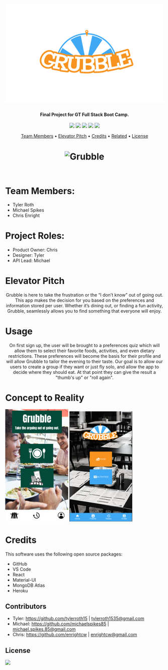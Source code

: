 <h1 align=center>
<br>
  <img src="./client/src/assets/images/Grubble-Logo.png" alt="Grubble" width="800"></img>
  <br>

</h1>

<h4 align="center">Final Project for GT Full Stack Boot Camp.</h4>

<p align="center">
  <a href= "https://github.com/enrightcw/project3/projects/1"><img src= "https://img.shields.io/github/issues/enrightcw/project3"></a>
  <a href="https://github.com/enrightcw/project3/stargazers"><img src="https://img.shields.io/github/stars/enrightcw/project3.svg?style=plasticr"/></a>
  <a href="https://github.com/enrightcw/project3/commits/master"><img src="https://img.shields.io/github/last-commit/enrightcw/project3.svg?style=plasticr"/></a>
  <a href="https://github.com/enrightcw/project3/commits/master"><img src="https://img.shields.io/github/commit-activity/m/enrightcw/project3.svg?style=plasticr"/></a>
  <a href="https://github.com/enrightcw/project3/pulls/"><img src="https://img.shields.io/github/issues-pr/enrightcw/project3"></a>
</p>


<p align="center">
  <a href="#team-members">Team Members</a> •
  <a href="#elevator-pitch">Elevator Pitch</a> •
  <a href="#credits">Credits</a> •
  <a href="#related">Related</a> •
  <a href="#license">License</a>
</p>

<h1 align=center> <img src="https://media4.giphy.com/media/PjTJVizwWdGL8eHPY1/giphy.gif" alt="Grubble" width="250"></img> </h1>
<br>

# Team Members:
+ Tyler Roth 
+ Michael Spikes
+ Chris Enright

# Project Roles:
+ Product Owner: Chris
+ Designer: Tyler
+ API Lead: Michael

# Elevator Pitch
<p align=center>Grubble is here to take the frustration or the “I don’t know” out of going out.  This app makes the decision for you based on the preferences and information stored per user.  Whether it’s dining out, or finding a fun activity, Grubble, seamlessly allows you to find something that everyone will enjoy.</p>

# Usage

<p align=center>On first sign up, the user will be brought to a preferences quiz which will allow them to select their favorite foods, activities, and even dietary restrictions.  These preferences will become the basis for their profile and will allow Grubble to tailor the evening to their taste.  Our goal is to allow our users to create a group if they want or just fly solo, and allow the app to decide where they should eat.  At that point they can give the result a "thumb's up" or "roll again".</p>

# Concept to Reality
<img src="./client/src/assets/images/Grubble.png" alt="Grubble" width="200"></img>
<img src="./client/src/assets/images/HomeScreen.png" alt="Grubble" width="200"></img>

# Credits

This software uses the following open source packages:
+ GitHub
+ VS Code
+ React
+ Material-UI
+ MongoDB Atlas
+ Heroku

## Contributors
+ Tyler: https://github.com/tylerroth15  |  tylerroth1535@gmail.com
+ Michael: https://github.com/michaelspikes85  |  michael.spikes.85@gmail.com
+ Chris: https://github.com/enrightcw  |  enrightcw@gmail.com

## License

<img src="https://img.shields.io/github/license/enrightcw/project3">
